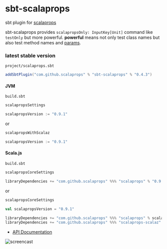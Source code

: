 # sbt-scalaprops

sbt plugin for [scalaprops](https://github.com/scalaprops/scalaprops)

sbt-scalaprops provides `scalapropsOnly: InputKey[Unit]` command like `testOnly` but more powerful.
__powerful__ means not only test class names but also test method names and [params](https://github.com/scalaprops/sbt-scalaprops/commit/c50e82740382eac812be2647e3d1d0f2c192e113).

### latest stable version

`project/scalaprops.sbt`

```scala
addSbtPlugin("com.github.scalaprops" % "sbt-scalaprops" % "0.4.3")
```

#### JVM

`build.sbt`

```scala
scalapropsSettings

scalapropsVersion := "0.9.1"
```

or

```scala
scalapropsWithScalaz

scalapropsVersion := "0.9.1"
```

#### Scala.js

`build.sbt`

```scala
scalapropsCoreSettings

libraryDependencies += "com.github.scalaprops" %%% "scalaprops" % "0.9.1" % "test"
```

or

```scala
scalapropsCoreSettings

val scalapropsVersion = "0.9.1"

libraryDependencies += "com.github.scalaprops" %%% "scalaprops" % scalapropsVersion % "test"
libraryDependencies += "com.github.scalaprops" %%% "scalaprops-scalaz" % scalapropsVersion % "test"
```


- [API Documentation](https://oss.sonatype.org/service/local/repositories/releases/archive/com/github/scalaprops/sbt-scalaprops_2.12_1.0/0.4.3/sbt-scalaprops-0.4.3-javadoc.jar/!/scalaprops/index.html)


![screencast](https://raw.githubusercontent.com/scalaprops/sbt-scalaprops/master/screencast.gif)
